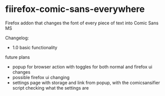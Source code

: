 # fiirefox-comic-sans-everywhere
Firefox addon that changes the font of every piece of text into Comic Sans MS

Changelog:
- 1.0 basic functionality

future plans
- popup for browser action with toggles for both normal and firefox ui changes
- possible firefox ui changing
- settings page with storage and link from popup, with the comicsansifier script checking what the settings are
